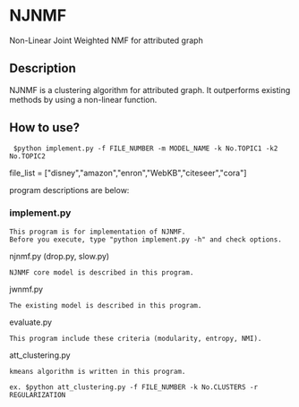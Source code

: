 # NJNMF
Non-Linear Joint Weighted NMF for attributed graph

## Description
NJNMF is a clustering algorithm for attributed graph. It outperforms existing methods by using a non-linear function.

## How to use?
     $python implement.py -f FILE_NUMBER -m MODEL_NAME -k No.TOPIC1 -k2 No.TOPIC2

file_list = ["disney","amazon","enron","WebKB","citeseer","cora"]

program descriptions are below:

### implement.py
  
    This program is for implementation of NJNMF.
    Before you execute, type "python implement.py -h" and check options.
    
  njnmf.py (drop.py, slow.py)
  
    NJNMF core model is described in this program.
    
  jwnmf.py
  
    The existing model is described in this program.

  evaluate.py
  
    This program include these criteria (modularity, entropy, NMI).
     
  att_clustering.py
  
    kmeans algorithm is written in this program.
    
    ex. $python att_clustering.py -f FILE_NUMBER -k No.CLUSTERS -r REGULARIZATION

